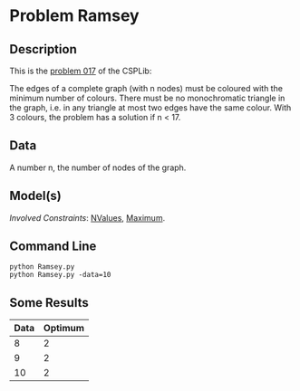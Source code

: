 
# Problem Ramsey

## Description
This is the [problem 017](https://www.csplib.org/Problems/prob017/) of the CSPLib:

The edges of a complete graph (with n nodes) must be coloured with the minimum number of colours.
There must be no monochromatic triangle in the graph, i.e. in any triangle at most two edges have the same colour.
With 3 colours, the problem has a solution if n < 17.





## Data
A number n, the number of nodes of the graph.

## Model(s)

*Involved Constraints*: [NValues](https://pycsp.org/documentation/constraints/NValues/), [Maximum](https://pycsp.org/documentation/constraints/Maximum/).


## Command Line

```
python Ramsey.py
python Ramsey.py -data=10
```

## Some Results



| Data | Optimum |
|------|---------|
| 8    | 2       |
| 9    | 2       |
| 10   | 2       |
